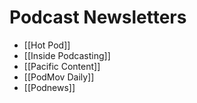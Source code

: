 # Podcast Newsletters
* [[Hot Pod]]
* [[Inside Podcasting]]
* [[Pacific Content]]
* [[PodMov Daily]]
* [[Podnews]]
